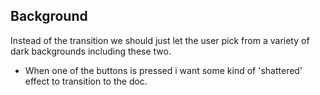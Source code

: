 ## Background

Instead of the transition we should just let the user pick from a variety of dark backgrounds including these two.  


- When one of the buttons is pressed i want some kind of 'shattered' effect to transition to the doc.